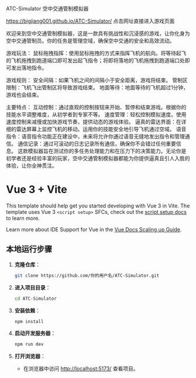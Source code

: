 
ATC-Simulator 空中交通管制模拟器 

https://bigjiang001.github.io/ATC-Simulator/
点击网址直接进入游戏页面

欢迎来到空中交通管制模拟器，这是一款具有挑战性和沉浸感的游戏，让你化身为空中交通管制员。你的任务是管理空域，确保空中交通的安全和高效流动。

游戏玩法：
鼠标拖拽指挥：使用鼠标拖拽的方式来指挥飞机的航向。将等待起飞的飞机拖拽到跑道端口即可发出起飞指令；将即将落地的飞机拖拽到跑道端口处即可发出落地指令。

游戏规则：
安全间隔：如果飞机之间的间隔小于安全距离，游戏将结束。
管制区限制：飞机飞出管制区将导致游戏结束。
地面等待：地面等待的飞机超过1分钟，游戏也会结束。

主要特点：
互动控制：通过直观的控制按钮来开始、暂停和结束游戏。根据你的技能水平调整难度，从初学者到专家不等。
速度管理：轻松控制模拟速度。使用速度控制来减慢或加快游戏节奏，提供动态的游戏体验。
逼真的雷达界面：在详细的雷达屏幕上监控飞机的移动。运用你的技能安全地引导飞机通过空域。
语音指令：语音指令功能正在建设中，未来将允许你通过语音无缝地发出指令和管理通信。
通信记录：通过可滚动的日志记录所有通信，确保你不会错过任何重要信息。
这款模拟器旨在测试你的多任务处理能力和在压力下的决策能力。无论你是初学者还是经验丰富的玩家，空中交通管制模拟器都能为你提供逼真且引人入胜的体验，让你全神贯注。

# Vue 3 + Vite
This template should help get you started developing with Vue 3 in Vite. The template uses Vue 3 `<script setup>` SFCs, check out the [script setup docs](https://v3.vuejs.org/api/sfc-script-setup.html#sfc-script-setup) to learn more.

Learn more about IDE Support for Vue in the [Vue Docs Scaling up Guide](https://vuejs.org/guide/scaling-up/tooling.html#ide-support).

## 本地运行步骤

1. **克隆仓库**：
   ```bash
   git clone https://github.com/你的用户名/ATC-Simulator.git
   ```

2. **进入项目目录**：
   ```bash
   cd ATC-Simulator
   ```

3. **安装依赖**：
   ```bash
   npm install
   ```

4. **启动开发服务器**：
   ```bash
   npm run dev
   ```

5. **打开浏览器**：
   - 在浏览器中访问 [http://localhost:5173/](http://localhost:5173/) 查看项目。
